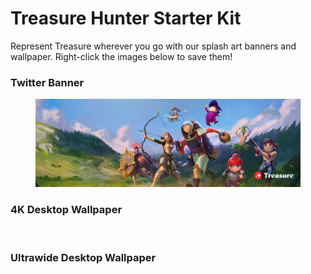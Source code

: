 # Treasure Hunter Starter Kit

Represent Treasure wherever you go with our splash art banners and wallpaper. Right-click the images below to save them!

### Twitter Banner

<figure><img src="../.gitbook/assets/Treasure_Twitter_Banner_1500x500 (1).png" alt=""><figcaption></figcaption></figure>

### 4K Desktop Wallpaper&#x20;

<figure><img src="../.gitbook/assets/Treasure_Wallpaper_Desktop_4K_3840x2160.png" alt=""><figcaption></figcaption></figure>

### Ultrawide Desktop Wallpaper

<figure><img src="../.gitbook/assets/Treasure_Wallpaper_Desktop_Ultrawide_3440x1440.png" alt=""><figcaption></figcaption></figure>

